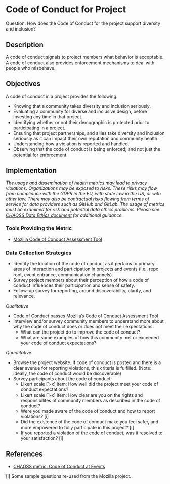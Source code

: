 # Code of Conduct for Project

Question: How does the Code of Conduct for the project support diversity and inclusion?

## Description

A code of conduct signals to project members what behavior is acceptable. A code of conduct also provides enforcement mechanisms to deal with people who misbehave.


## Objectives

A code of conduct in a project provides the following: 

- Knowing that a community takes diversity and inclusion seriously.
- Evaluating a community for diverse and inclusive design, before investing any time in that project.
- Identifying whether or not their demographic is protected prior to participating in a project.
- Ensuring that project partnerships, and allies take diversity and inclusion seriously as it can impact their own reputation and community health.
- Understanding how a violation is reported and handled.
- Observing that the code of conduct is being enforced; and not just the potential for enforcement.

## Implementation
*The usage and dissemination of health metrics may lead to privacy violations. Organizations may be exposed to risks. These risks may flow from compliance with the GDPR in the EU, with state law in the US, or with other law. There may also be contractual risks flowing from terms of service for data providers such as GitHub and GitLab. The usage of metrics must be examined for risk and potential data ethics problems. Please see [CHAOSS Data Ethics document](https://github.com/chaoss/community/blob/main/data-use-statement.md) for additional guidance.*

### Tools Providing the Metric

* [Mozilla Code of Conduct Assessment Tool](https://mozilla.github.io/diversity-coc-review.io/)

### Data Collection Strategies

- Identify the location of the code of conduct as it pertains to primary areas of interaction and participation in projects and events (i.e., repo root, event entrance, communication channels).
- Survey project members about their perception of how a code of conduct influences their participation and sense of safety.
- Follow-up survey for reporting, around discoverability, clarity, and relevance.

_Qualitative_

- Code of Conduct passes Mozilla’s Code of Conduct Assessment Tool
- Interview and/or survey community members to understand more about why the code of conduct does or does not meet their expectations.
  * What can the project do to improve the code of conduct?
  * What are some examples of how this community met or exceeded your code of conduct expectations?

_Quantitative_

- Browse the project website. If code of conduct is posted and there is a clear avenue for reporting violations, this criteria is fulfilled. (Note: ideally, the code of conduct would be discoverable)
- Survey participants about the code of conduct:
  * Likert scale [1-x] item: How well did the project meet your code of conduct expectations?
  * Likert scale [1-x] item: How clear are you on the rights and responsibilites of community members as described in the code of conduct?
  * Were you made aware of the code of conduct and how to report violations? [i]
  * Did the existence of the code of conduct make you feel safer, and more empowered to fully participate in this project? [i]
  * If you reported a violation of the code of conduct, was it resolved to your satisfaction? [i]

## References

- [CHAOSS metric: Code of Conduct at Events](https://github.com/chaoss/wg-diversity-inclusion/blob/master/focus-areas/events/event-code-of-conduct.md)


[i] Some sample questions re-used from the Mozilla project.
